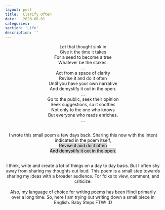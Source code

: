 ```yaml
---
layout: post
title:  Clarify Often
date:   2020-06-01
categories:
section: 'Life'
description: ''
---
```

<center>
<div>
Let that thought sink in
<br>
Give it the time it takes
<br>
For a seed to become a tree
<br>
Whatever be the stakes.
</div>
...

<div>
Act from a space of clarity
<br>
Revise it and do it often
<br>
Until you have your own narrative
<br>
And demystify it out in the open.
</div>
...

<div>
Go to the public, seek their opinion
<br>
Seek suggestions, so it soothes
<br>
Not only to the one who knows
<br>
But everyone who reads enriches.
</div>
...
<br>
<br>

I wrote this small poem a few days back. Sharing this now with the
intent 
indicated in the poem itself, 
<br>
<mark style="background-color: lightgrey">
Revise it and do it often
<br>
And demystify it out in the open.
</mark>
<br>
<br>

I think, write and create a lot of things on a day to day basis. But I often shy
away from sharing my thoughts out loud. This poem is a small step towards sharing my ideas with a broader audience. For
folks to view, comment, and criticize.
<br>
<br>
Also, my language of choice
for
writing poems has been Hindi primarily over a long time. So,
here I am trying out writing down a small piece in English. Baby Steps
FTW!
:D 
<br>

</center>
